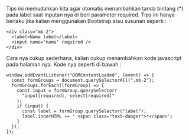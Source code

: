 Tips ini memudahkan kita agar otomatis menambahkan tanda bintang (*) pada label saat inputan nya di beri parameter required.
Tips ini hanya berlaku jika kalian menggunakan Bootstrap atau susunan seperti :
```
<div class="mb-2">
  <label>Nama label</label>
  <input name="nama" required />
</div>
```

Cara nya cukup sederhana, kalian cukup menambahkan kode javascript pada halaman nya.
Kode nya seperti di bawah :
```
window.addEventListener("DOMContentLoaded", (event) => {
  const formGroups = document.querySelectorAll(".mb-2");
  formGroups.forEach((formGroup) => {
    const input = formGroup.querySelector(
      "input[required], select[required]"
    );
    if (input) {
      const label = formGroup.querySelector("label");
      label.innerHTML += ' <span class="text-danger">*</span>';
    }
  });
});
```
